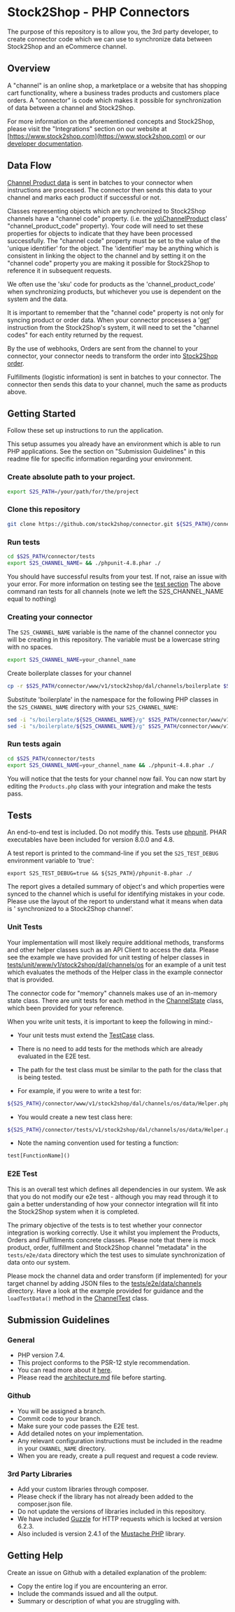 # Stock2Shop - PHP Connectors

The purpose of this repository is to allow you, the 3rd party developer, to create connector code which we can use to
synchronize data between Stock2Shop and an eCommerce channel.

## Overview

A "channel" is an online shop, a marketplace or a website that has shopping cart functionality, where a business trades
products and customers place orders. A "connector" is code which makes it possible for synchronization of data between a
channel and Stock2Shop.

For more information on the aforementioned concepts and Stock2Shop, please visit the "Integrations" section on our
website at [https://www.stock2shop.com](https://www.stock2shop.com) or our
[developer documentation](https://docs.stock2shop.com).

## Data Flow

[Channel Product data](www/v1/stock2shop/vo/ChannelProduct.php) is sent in batches to your connector when instructions
are processed. The connector then sends this data to your channel and marks each product if successful or not.

Classes representing objects which are synchronized to Stock2Shop channels have a "channel code" property.
(i.e. the [vo\ChannelProduct](www/v1/stock2shop/vo/ChannelProduct.php) class' "channel_product_code" property). Your
code will need to set these properties for objects to indicate that they have been processed successfully. The "channel
code"
property must be set to the value of the 'unique identifier' for the object. The 'identifier' may be anything which is
consistent in linking the object to the channel and by setting it on the "channel code" property you are making it
possible for Stock2Shop to reference it in subsequent requests.

We often use the 'sku' code for products as the 'channel_product_code' when synchronizing products, but whichever you
use is dependent on the system and the data.

It is important to remember that the "channel code" property is not only for syncing product or order data. When your
connector processes a '[get](www/v1/stock2shop/dal/channel/Products.php)' instruction from the Stock2Shop's system, it
will need to set the "channel codes" for each entity returned by the request.

By the use of webhooks, Orders are sent from the channel to your connector, your connector needs to transform the order
into [Stock2Shop order](www/v1/stock2shop/vo/SystemOrder.php).

Fulfillments (logistic information) is sent in batches to your connector. The connector then sends this data to your
channel, much the same as products above.

## Getting Started

Follow these set up instructions to run the application.

This setup assumes you already have an environment which is able to run PHP applications. See the section on "Submission
Guidelines" in this readme file for specific information regarding your environment.

### Create absolute path to your project.

```bash
export S2S_PATH=/your/path/for/the/project
```

### Clone this repository

```bash
git clone https://github.com/stock2shop/connector.git ${S2S_PATH}/connector
```

### Run tests

```bash
cd $S2S_PATH/connector/tests
export S2S_CHANNEL_NAME= && ./phpunit-4.8.phar ./
```

You should have successful results from your test. If not, raise an issue with your error. For more information on
testing see the [test section](#tests)
The above command ran tests for all channels (note we left the S2S_CHANNEL_NAME equal to nothing)

### Creating your connector

The `S2S_CHANNEL_NAME` variable is the name of the channel connector you will be creating in this repository. The
variable must be a lowercase string with no spaces.

```bash
export S2S_CHANNEL_NAME=your_channel_name
```

Create boilerplate classes for your channel

```bash
cp -r $S2S_PATH/connector/www/v1/stock2shop/dal/channels/boilerplate $S2S_PATH/connector/www/v1/stock2shop/dal/channels/$S2S_CHANNEL_NAME 
```

Substitute 'boilerplate' in the namespace for the following PHP classes in the `S2S_CHANNEL_NAME` directory with
your `S2S_CHANNEL_NAME`:

```bash
sed -i "s/boilerplate/${S2S_CHANNEL_NAME}/g" $S2S_PATH/connector/www/v1/stock2shop/dal/channels/$S2S_CHANNEL_NAME/Creator.php
sed -i "s/boilerplate/${S2S_CHANNEL_NAME}/g" $S2S_PATH/connector/www/v1/stock2shop/dal/channels/$S2S_CHANNEL_NAME/Products.php  
```

### Run tests again

```bash
cd $S2S_PATH/connector/tests
export S2S_CHANNEL_NAME=your_channel_name && ./phpunit-4.8.phar ./
```

You will notice that the tests for your channel now fail. You can now start by editing the `Products.php` class with
your integration and make the tests pass.

## Tests

An end-to-end test is included. Do not modify this. Tests use [phpunit](https://devdocs.io/phpunit~8/). PHAR executables
have been included for version 8.0.0 and 4.8.

A test report is printed to the command-line if you set the `S2S_TEST_DEBUG` environment variable to 'true':

```shell
export S2S_TEST_DEBUG=true && ${S2S_PATH}/phpunit-8.phar ./
```

The report gives a detailed summary of object's and which properties were synced to the channel which is useful for
identifying mistakes in your code. Please use the layout of the report to understand what it means when data is '
synchronized to a Stock2Shop channel'.

### Unit Tests

Your implementation will most likely require additional methods, transforms and other helper classes such as an API
Client to access the data. Please see the example we have provided for unit testing of helper classes in
[tests/unit/www/v1/stock2shop/dal/channels/os](tests/unit/www/v1/stock2shop/dal/channels/os/HelperTest.php)
for an example of a unit test which evaluates the methods of the Helper class in the example connector that is provided.

The connector code for "memory" channels makes use of an in-memory state class. There are unit tests for each method in
the [ChannelState](tests/www/v1/stock2shop/dal/channels/memory/ChannelStateTest.php)
class, which been provided for your reference.

When you write unit tests, it is important to keep the following in mind:-

- Your unit tests must extend the [TestCase](tests/TestCase.php) class.

- There is no need to add tests for the methods which are already evaluated in the E2E test.

- The path for the test class must be similar to the path for the class that is being tested.

- For example, if you were to write a test for:

```bash
${S2S_PATH}/connector/www/v1/stock2shop/dal/channels/os/data/Helper.php
```

- You would create a new test class here:

```bash
${S2S_PATH}/connector/tests/v1/stock2shop/dal/channels/os/data/Helper.php
```

- Note the naming convention used for testing a function:

```php
test[FunctionName]()
```

### E2E Test

This is an overall test which defines all dependencies in our system. We ask that you do not modify our e2e test -
although you may read through it to gain a better understanding of how your connector integration will fit into the
Stock2Shop system when it is completed.

The primary objective of the tests is to test whether your connector integration is working correctly. Use it whilst you
implement the Products, Orders and Fulfillments concrete classes. Please note that there is mock product, order,
fulfillment and Stock2Shop channel "metadata" in the `tests/e2e/data` directory which the test uses to simulate
synchronization of data onto our system.

Please mock the channel data and order transform (if implemented) for your target channel by adding JSON files to the
[tests/e2e/data/channels](tests/e2e/data/channels/) directory. Have a look at the example provided for guidance and the
`loadTestData()` method in the [ChannelTest](./tests/e2e/ChannelTest.php) class.

## Submission Guidelines

### General

- PHP version 7.4.
- This project conforms to the PSR-12 style recommendation.
- You can read more about it [here](https://www.php-fig.org/psr/psr-12/).
- Please read the [architecture.md](./architecture.md) file before starting.

### Github

- You will be assigned a branch.
- Commit code to your branch.
- Make sure your code passes the E2E test.
- Add detailed notes on your implementation.
- Any relevant configuration instructions must be included in the readme in your `CHANNEL_NAME` directory.
- When you are ready, create a pull request and request a code review.

### 3rd Party Libraries

- Add your custom libraries through composer.
- Please check if the library has not already been added to the composer.json file.
- Do not update the versions of libraries included in this repository.
- We have included [Guzzle](https://docs.guzzlephp.org/en/6.5/) for HTTP requests which is locked at version 6.2.3.
- Also included is version 2.4.1 of the [Mustache PHP](https://github.com/bobthecow/mustache.php) library.

## Getting Help

Create an issue on Github with a detailed explanation of the problem:

- Copy the entire log if you are encountering an error.
- Include the commands issued and all the output.
- Summary or description of what you are struggling with.
